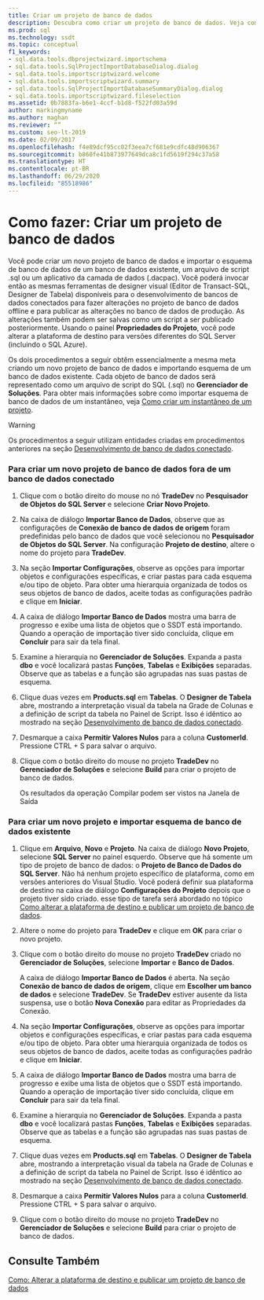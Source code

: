 ```yaml
---
title: Criar um projeto de banco de dados
description: Descubra como criar um projeto de banco de dados. Veja como importar o esquema de um banco de dados existente para o novo projeto.
ms.prod: sql
ms.technology: ssdt
ms.topic: conceptual
f1_keywords:
- sql.data.tools.dbprojectwizard.importschema
- sql.data.tools.SqlProjectImportDatabaseDialog.dialog
- sql.data.tools.importscriptwizard.welcome
- sql.data.tools.importscriptwizard.summary
- sql.data.tools.SqlProjectImportDatabaseSummaryDialog.dialog
- sql.data.tools.importscriptwizard.fileselection
ms.assetid: 0b7883fa-b6e1-4ccf-b1d8-f522fd03a59d
author: markingmyname
ms.author: maghan
ms.reviewer: “”
ms.custom: seo-lt-2019
ms.date: 02/09/2017
ms.openlocfilehash: f4e89dcf95cc02f3eea7cf681e9cdfc48d906367
ms.sourcegitcommit: b860fe41b873977649dca8c1fd5619f294c37a58
ms.translationtype: HT
ms.contentlocale: pt-BR
ms.lasthandoff: 06/29/2020
ms.locfileid: "85518986"
---
```

# <a name="how-to-create-a-new-database-project"></a>Como fazer: Criar um projeto de banco de dados

Você pode criar um novo projeto de banco de dados e importar o esquema de banco de dados de um banco de dados existente, um arquivo de script .sql ou um aplicativo da camada de dados (.dacpac). Você poderá invocar então as mesmas ferramentas de designer visual (Editor de Transact\-SQL, Designer de Tabela) disponíveis para o desenvolvimento de bancos de dados conectados para fazer alterações no projeto de banco de dados offline e para publicar as alterações no banco de dados de produção. As alterações também podem ser salvas como um script a ser publicado posteriormente. Usando o painel **Propriedades do Projeto**, você pode alterar a plataforma de destino para versões diferentes do SQL Server (incluindo o SQL Azure).  
  
Os dois procedimentos a seguir obtêm essencialmente a mesma meta criando um novo projeto de banco de dados e importando esquema de um banco de dados existente. Cada objeto de banco de dados será representado como um arquivo de script do SQL (.sql) no **Gerenciador de Soluções**. Para obter mais informações sobre como importar esquema de banco de dados de um instantâneo, veja [Como criar um instantâneo de um projeto](../ssdt/how-to-create-a-snapshot-of-a-project.md).  
  
> [!WARNING]  
> Os procedimentos a seguir utilizam entidades criadas em procedimentos anteriores na seção [Desenvolvimento de banco de dados conectado](../ssdt/connected-database-development.md).  
  
### <a name="to-create-a-new-database-project-off-a-connected-database"></a>Para criar um novo projeto de banco de dados fora de um banco de dados conectado  
  
1.  Clique com o botão direito do mouse no nó **TradeDev** no **Pesquisador de Objetos do SQL Server** e selecione **Criar Novo Projeto**.  
  
2.  Na caixa de diálogo **Importar Banco de Dados**, observe que as configurações de **Conexão de banco de dados de origem** foram predefinidas pelo banco de dados que você selecionou no **Pesquisador de Objetos do SQL Server**. Na configuração **Projeto de destino**, altere o nome do projeto para **TradeDev**.  
  
3.  Na seção **Importar Configurações**, observe as opções para importar objetos e configurações específicas, e criar pastas para cada esquema e/ou tipo de objeto. Para obter uma hierarquia organizada de todos os seus objetos de banco de dados, aceite todas as configurações padrão e clique em **Iniciar**.  
  
4.  A caixa de diálogo **Importar Banco de Dados** mostra uma barra de progresso e exibe uma lista de objetos que o SSDT está importando. Quando a operação de importação tiver sido concluída, clique em **Concluir** para sair da tela final.  
  
5.  Examine a hierarquia no **Gerenciador de Soluções**. Expanda a pasta **dbo** e você localizará pastas **Funções**, **Tabelas** e **Exibições** separadas. Observe que as tabelas e a função são agrupadas nas suas pastas de esquema.  
  
6.  Clique duas vezes em **Products.sql** em **Tabelas**. O **Designer de Tabela** abre, mostrando a interpretação visual da tabela na Grade de Colunas e a definição de script da tabela no Painel de Script. Isso é idêntico ao mostrado na seção [Desenvolvimento de banco de dados conectado](../ssdt/connected-database-development.md).  
  
7.  Desmarque a caixa **Permitir Valores Nulos** para a coluna **CustomerId**. Pressione CTRL + S para salvar o arquivo.  
  
8.  Clique com o botão direito do mouse no projeto **TradeDev** no **Gerenciador de Soluções** e selecione **Build** para criar o projeto de banco de dados.  
  
    Os resultados da operação Compilar podem ser vistos na Janela de Saída  
  
### <a name="to-create-a-new-project-and-import-existing-database-schema"></a>Para criar um novo projeto e importar esquema de banco de dados existente  
  
1.  Clique em **Arquivo**, **Novo** e **Projeto**. Na caixa de diálogo **Novo Projeto**, selecione **SQL Server** no painel esquerdo. Observe que há somente um tipo de projeto de banco de dados: o **Projeto de Banco de Dados do SQL Server**. Não há nenhum projeto específico de plataforma, como em versões anteriores do Visual Studio. Você poderá definir sua plataforma de destino na caixa de diálogo **Configurações do Projeto** depois que o projeto tiver sido criado. esse tipo de tarefa será abordado no tópico [Como alterar a plataforma de destino e publicar um projeto de banco de dados](../ssdt/how-to-change-target-platform-and-publish-a-database-project.md).  
  
2.  Altere o nome do projeto para **TradeDev** e clique em **OK** para criar o novo projeto.  
  
3.  Clique com o botão direito do mouse no projeto **TradeDev** criado no **Gerenciador de Soluções**, selecione **Importar** e **Banco de Dados**.  
  
    A caixa de diálogo **Importar Banco de Dados** é aberta. Na seção **Conexão de banco de dados de origem**, clique em **Escolher um banco de dados** e selecione **TradeDev**. Se **TradeDev** estiver ausente da lista suspensa, use o botão **Nova Conexão** para editar as Propriedades da Conexão.  
  
4.  Na seção **Importar Configurações**, observe as opções para importar objetos e configurações específicas, e criar pastas para cada esquema e/ou tipo de objeto. Para obter uma hierarquia organizada de todos os seus objetos de banco de dados, aceite todas as configurações padrão e clique em **Iniciar**.  
  
5.  A caixa de diálogo **Importar Banco de Dados** mostra uma barra de progresso e exibe uma lista de objetos que o SSDT está importando. Quando a operação de importação tiver sido concluída, clique em **Concluir** para sair da tela final.  
  
6.  Examine a hierarquia no **Gerenciador de Soluções**. Expanda a pasta **dbo** e você localizará pastas **Funções**, **Tabelas** e **Exibições** separadas. Observe que as tabelas e a função são agrupadas nas suas pastas de esquema.  
  
7.  Clique duas vezes em **Products.sql** em **Tabelas**. O **Designer de Tabela** abre, mostrando a interpretação visual da tabela na Grade de Colunas e a definição de script da tabela no Painel de Script. Isso é idêntico ao mostrado na seção [Desenvolvimento de banco de dados conectado](../ssdt/connected-database-development.md).  
  
8.  Desmarque a caixa **Permitir Valores Nulos** para a coluna **CustomerId**. Pressione CTRL + S para salvar o arquivo.  
  
9. Clique com o botão direito do mouse no projeto **TradeDev** no **Gerenciador de Soluções** e selecione **Build** para criar o projeto de banco de dados.  
  
## <a name="see-also"></a>Consulte Também  
[Como: Alterar a plataforma de destino e publicar um projeto de banco de dados](../ssdt/how-to-change-target-platform-and-publish-a-database-project.md)  
  
